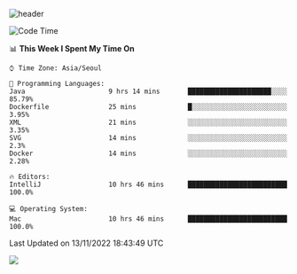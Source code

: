 ![header](https://capsule-render.vercel.app/api?type=Egg&color=timeAuto&height=300&section=header&text=PoPo&fontSize=90&animation=fadeIn)

  <!--START_SECTION:waka-->
![Code Time](http://img.shields.io/badge/Code%20Time-273%20hrs%2022%20mins-blue)

📊 **This Week I Spent My Time On** 

```text
⌚︎ Time Zone: Asia/Seoul

💬 Programming Languages: 
Java                     9 hrs 14 mins       █████████████████████░░░░   85.79% 
Dockerfile               25 mins             █░░░░░░░░░░░░░░░░░░░░░░░░   3.95% 
XML                      21 mins             ░░░░░░░░░░░░░░░░░░░░░░░░░   3.35% 
SVG                      14 mins             ░░░░░░░░░░░░░░░░░░░░░░░░░   2.3% 
Docker                   14 mins             ░░░░░░░░░░░░░░░░░░░░░░░░░   2.28%

🔥 Editors: 
IntelliJ                 10 hrs 46 mins      █████████████████████████   100.0%

💻 Operating System: 
Mac                      10 hrs 46 mins      █████████████████████████   100.0%

```


 Last Updated on 13/11/2022 18:43:49 UTC
<!--END_SECTION:waka-->



<img src="https://capsule-render.vercel.app/api?type=Egg&color=timeAuto&height=300&section=footer&text=PoPo&fontSize=90&animation=fadeIn&reversal=true" />
